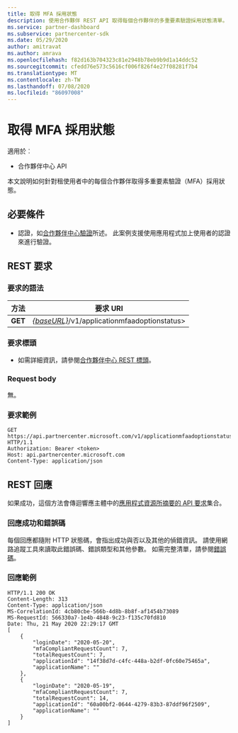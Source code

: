 ```yaml
---
title: 取得 MFA 採用狀態
description: 使用合作夥伴 REST API 取得每個合作夥伴的多重要素驗證採用狀態清單。
ms.service: partner-dashboard
ms.subservice: partnercenter-sdk
ms.date: 05/29/2020
author: amitravat
ms.author: amrava
ms.openlocfilehash: f82d163b704323c81e2948b78eb9b9d1a14ddc52
ms.sourcegitcommit: cfedd76e573c5616cf006f826f4e27f08281f7b4
ms.translationtype: MT
ms.contentlocale: zh-TW
ms.lasthandoff: 07/08/2020
ms.locfileid: "86097008"
---
```

# <a name="get-mfa-adoption-status"></a>取得 MFA 採用狀態

適用於︰

- 合作夥伴中心 API

本文說明如何針對租使用者中的每個合作夥伴取得多重要素驗證（MFA）採用狀態。

## <a name="prerequisites"></a>必要條件

- 認證，如[合作夥伴中心驗證](partner-center-authentication.md)所述。 此案例支援使用應用程式加上使用者的認證來進行驗證。

## <a name="rest-request"></a>REST 要求

### <a name="request-syntax"></a>要求的語法

| 方法  | 要求 URI                                                               |
|---------|---------------------------------------------------------------------------|
| **GET** | [*{baseURL}*](partner-center-rest-urls.md)/v1/applicationmfaadoptionstatus> |

### <a name="request-headers"></a>要求標頭

- 如需詳細資訊，請參閱[合作夥伴中心 REST 標頭](headers.md)。

### <a name="request-body"></a>Request body

無。

### <a name="request-example"></a>要求範例

```http
GET https://api.partnercenter.microsoft.com/v1/applicationmfaadoptionstatus HTTP/1.1
Authorization: Bearer <token>
Host: api.partnercenter.microsoft.com
Content-Type: application/json
```

## <a name="rest-response"></a>REST 回應

如果成功，這個方法會傳迴響應主體中的[應用程式資源所摘要的 API 要求](mfa-resources.md#api-request-summarized-by-application)集合。

### <a name="response-success-and-error-codes"></a>回應成功和錯誤碼

每個回應都隨附 HTTP 狀態碼，會指出成功與否以及其他的偵錯資訊。 請使用網路追蹤工具來讀取此錯誤碼、錯誤類型和其他參數。 如需完整清單，請參閱[錯誤碼](error-codes.md)。

### <a name="response-example"></a>回應範例

``` http
HTTP/1.1 200 OK
Content-Length: 313
Content-Type: application/json
MS-CorrelationId: 4cb80cbe-566b-4d8b-8b8f-af1454b73089
MS-RequestId: 566330a7-1e4b-4848-9c23-f135c70fd810
Date: Thu, 21 May 2020 22:29:17 GMT
[
    {
        "loginDate": "2020-05-20",
        "mfaCompliantRequestCount": 7,
        "totalRequestCount": 7,
        "applicationId": "14f38d7d-c4fc-448a-b2df-0fc60e75465a",
        "applicationName": ""
    },
    {
        "loginDate": "2020-05-19",
        "mfaCompliantRequestCount": 7,
        "totalRequestCount": 14,
        "applicationId": "60a00bf2-0644-4279-83b3-87ddf96f2509",
        "applicationName": ""
    }
]
```
